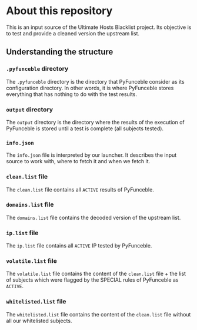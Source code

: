 # About this repository

This is an input source of the Ultimate Hosts Blacklist project.
Its objective is to test and provide a cleaned version the upstream list.


## Understanding the structure

### `.pyfunceble` directory

The `.pyfunceble` directory is the directory that PyFunceble consider as its
configuration directory.
In other words, it is where PyFunceble stores everything that has nothing to
do with the test results.

### `output` directory

The `output` directory is the directory where the results of the execution of
PyFunceble is stored until a test is complete (all subjects tested).

### `info.json`

The `info.json` file is interpreted by our launcher. It describes the
input source to work with, where to fetch it and when we fetch it.

### `clean.list` file

The `clean.list` file contains all `ACTIVE` results of
PyFunceble.

### `domains.list` file

The `domains.list` file contains the decoded version of the upstream list.

### `ip.list` file

The `ip.list` file contains all `ACTIVE` IP tested by PyFunceble.

### `volatile.list` file

The `volatile.list` file contains the content of the `clean.list` file + the
list of subjects which were flagged by the SPECIAL rules of PyFunceble as
`ACTIVE`.

### `whitelisted.list` file

The `whitelisted.list` file contains the content of the `clean.list` file
without all our whitelisted subjects.
